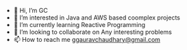 - 👋 Hi, I’m GC
- 👀 I’m interested in Java and AWS based coomplex projects
- 🌱 I’m currently learning Reactive Programming
- 💞️ I’m looking to collaborate on Any interesting problems 
- 📫 How to reach me ggauravchaudhary@gmail.com

<!---
G-C-8/demonic-techie is a ✨ special ✨ repository because its `README.md` (this file) appears on your GitHub profile.
You can click the Preview link to take a look at your changes.
--->
